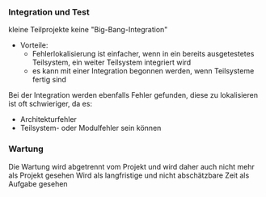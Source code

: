 ### Integration und Test

kleine Teilprojekte
keine "Big-Bang-Integration"

- Vorteile:
  - Fehlerlokalisierung ist einfacher, wenn in ein bereits ausgetestetes Teilsystem, ein weiter Teilsystem integriert wird
  - es kann mit einer Integration begonnen werden, wenn Teilsysteme fertig sind


Bei der Integration werden ebenfalls Fehler gefunden, diese zu lokalisieren ist oft schwieriger, da es:
  - Architekturfehler
  - Teilsystem- oder Modulfehler sein können


### Wartung
Die Wartung wird abgetrennt vom Projekt und wird daher auch nicht mehr als Projekt gesehen
Wird als langfristige und nicht abschätzbare Zeit als Aufgabe gesehen
